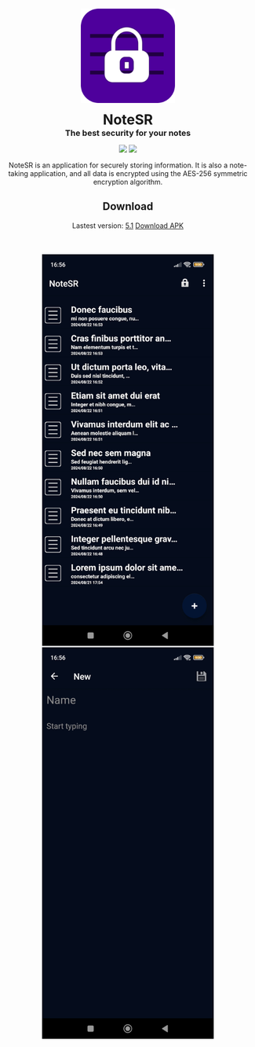 <p align="center">
  <img alt="NoteSR" src=".images/notesr-icon-512x512.png" width="192" height="192">
</p>

<h1 align="center" style="margin: 0; padding: 0;">NoteSR</h1>
<h3 align="center" style="margin: 0; padding: 0;">The best security for your notes</h3>

<p align="center">
    <a href="https://github.com/zHd4/NoteSR/actions/workflows/java_ci.yml"><img src="https://github.com/zHd4/NoteSR/actions/workflows/java_ci.yml/badge.svg" /></a>
    <a href="https://codeclimate.com/github/zHd4/NoteSR/maintainability"><img src="https://api.codeclimate.com/v1/badges/5ea743b7a5adc15c9450/maintainability" /></a>
</p>

<p align="center">NoteSR is an application for securely storing information.
It is also a note-taking application, and all data is encrypted using the AES-256 symmetric encryption algorithm.</p>

<div align="center">
    <h2 style="">Download</h2>
    <span>Lastest version: <a href="(https://github.com/zHd4/NoteSR/releases/tag/5.1">5.1</a></span>
    <a href="https://github.com/zHd4/NoteSR/releases/download/5.1/NoteSR_v5.1.apk">Download APK</a>
</div>

<h1></h1>

<div align="center" style="margin-top: 50px;">
    <div>
        <img alt="Notes list screenshot" src=".images/notes.jpg" width="350" height="797">
        <img alt="New note screenshot" src=".images/new-note.jpg" width="350" height="797">
    </div>
</div>
